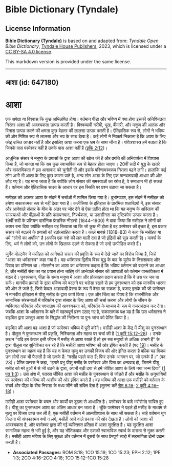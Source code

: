 # Bible Dictionary (Tyndale)

## License Information

**Bible Dictionary (Tyndale)** is based on and adapted from: _Tyndale Open Bible Dictionary_, [Tyndale House Publishers](https://tyndaleopenresources.com/), 2023, which is licensed under a [CC BY-SA 4.0 license](https://creativecommons.org/licenses/by-sa/4.0/legalcode.en).

This markdown version is provided under the same license.



--------------------------------

## आशा (id: 647180)

आशा
===

एक अपेक्षा या विश्वास कि कुछ अभिलषित होगा। वर्तमान पीड़ा और भविष्य में क्या होगा इसकी अनिश्चितता निरंतर आशा की आवश्यकता उत्पन्न करती है। विश्वव्यापी गरीबी, भूख, बीमारी, और मनुष्य की आतंक और विनाश उत्पन्न करने की क्षमता कुछ बेहतर की लालसा उत्पन्न करती है। ऐतिहासिक रूप से, लोगों ने भविष्य की ओर मिश्रित रूप से लालसा और भय के साथ देखा है। कई लोगों ने निष्कर्ष निकाला है कि आशा के लिए कोई उचित आधार नहीं है और इसलिए आशा करना एक भ्रम के साथ जीना है। पवित्रशास्त्र हमें बताता है कि जिनके पास परमेश्वर नहीं है उनके पास आशा नहीं है ([इफि 2:12](https://ref.ly/Eph2:12))।

आधुनिक संसार ने मनुष्य के प्रयासों के द्वारा आशा की खोज की है और प्रगति की अनिवार्यता में विश्वास किया है, जो मानता था कि सब कुछ स्वाभाविक रूप से बेहतर होता जाएगा। 20वीं सदी में युद्ध के खतरे और वास्तविकता ने इस आशावाद को चुनौती दी और इसके परिणामस्वरूप निराशा बढ़ने लगी। हालांकि कई लोग अभी भी आशा के लिए कुछ कारण पाते है, अन्य लोग आशा के लिए एक मानवतावादी आधार की ओर लौट गए है। यह माना जाता है कि क्योंकि लोग संसार की समस्याओं का स्रोत है, वे समाधान भी हो सकते हैं। वर्तमान और ऐतिहासिक साक्ष्य के आधार पर इस स्थिति पर प्रश्न उठाया जा सकता है।

मसीहत को अक्सर आशा के संदर्भ में चर्चाओं में शामिल किया गया है। दुर्भाग्यवश, इस संदर्भ में मसीहत को हमेशा सकारात्मक रूप से नहीं देखा गया है। कलीसिया के इतिहास के प्रारंभिक शताब्दियों में, इस संसार और आनेवाले संसार के बीच के अंतर पर जोर देने से ऐसा प्रतीत होता था कि यह मनुष्य के अस्तित्व की समस्याओं और पीड़ाओं के प्रति पलायनवाद, निरर्थकता, या उदासीनता का दृष्टिकोण उत्पन्न करता है। 19वीं सदी के प्रशियन दार्शनिक फ्रेडरिक नीटत्शे (1844–1900\) ने दावा किया कि मसीहत ने लोगों को कायर बना दिया क्योंकि मसीहत यह सिखाता था कि जो कुछ भी होता है वह परमेश्वर की इच्छा है, इस प्रकार संसार को बदलने के प्रयासों को हतोत्साहित करता है। कार्ल मार्क्स (1818–83\) ने कहा कि मसीहत या धर्म "लोगों का अफीम" है (अफीम एक नशे की लत वाली दवा है जो इंद्रियों को सुन्न करती है)। मार्क्स के लिए, धर्म ने लोगों को, उन लोगों के खिलाफ उठने से रोकता है जो उन्हें उत्पीड़ित करते हैं।

जुर्गेन मोल्टमैन ने मसीहत को आनेवाले संसार की प्रवृत्ति के रूप में देखे जाने का विरोध किया है, जिसे "आशा का धर्मशास्त्र" कहा गया है। यह धर्मशास्त्र द्वितीय विश्व युद्ध के बाद के यूरोप के निराशावाद और विषाद का परिणाम था। मोल्टमैन का आशा का धर्मशास्त्र कहता है कि भविष्य वर्तमान को बदलने का आधार है, और मसीही सेवा का यह प्रयास होना चाहिए की आनेवाले संसार की आशाओं को वर्तमान वास्तविकता में बदल दे। पुनरुत्थान, पीड़ा के समय मनुष्य में आशा और प्रोत्साहन प्रदान करता है कि वे उस पर जय पा सकें। मानवीय प्रयासों के द्वारा भविष्य को बदलने पर भरोसा रखने से हम पुनरुत्थान को एक मानवीय धारणा की ओर ले जाते है, जिसे केवल आशावादी प्रेरणा के रूप में देखा जा सकता है, बजाए इसके की जो परमेश्वर ने मानवीय इतिहास मे यीशु मसीह के द्वारा कार्य किया। एक और चिंता का विषय है कि राजनीतिक और सामाजिक संरचनाओं में परिवर्तन द्वारा संसार के लिए आशा की चर्चा करना और लोगों के जीवन के व्यक्तिगत परिवर्तन और पश्चाताप की आवश्यकता को, परिवर्तन के माध्यम के रूप मे नजरअंदाज कर देना। जबकि आशा के धर्मशास्त्र के बारे में महत्वपूर्ण प्रश्न उठाए गए है, सकारात्मक पक्ष यह है कि उस धर्मशास्त्र ने बाइबिल द्वारा प्रस्तुत आशा के सिद्धांत की निरीक्षण या पुनः जांच को प्रेरित किया है।

बाइबिल की आशा वह आशा है जो परमेश्वर भविष्य में पूरी करेंगे। मसीही आशा के केंद्र में यीशु का पुनरुत्थान है। पौलुस ने पुनरुत्थान की प्रकृति, निश्चितता और महत्व पर चर्चा की है ([1 कुरि 15:12–28](https://ref.ly/1Cor15:12-1Cor15:28)) । उनके कथन "यदि हम केवल इसी जीवन में मसीह से आशा रखते हैं तो हम सब मनुष्यों से अधिक अभागे हैं" के द्वारा पौलुस यह सुनिश्चित कर रहे है कि मसीही आशा भविष्य की ओर इंगित करती है (पद [19](https://ref.ly/1Cor15:19))। मसीह के पुनरुत्थान का महत्व यह है कि यह न केवल मृत्यु पर उनकी विजय की ओर इंगित करता है बल्कि यह विजय उन लोगों तक भी फैलती है जो उनके हैं: “मसीह पहले फल हैं; फिर उनके आगमन पर, जो उनके हैं।” (पद 23\)। प्रेरित पतरस ने कहा, “हमारे प्रभु यीशु मसीह के परमेश्वर और पिता का धन्यवाद हो, जिसने यीशु मसीह को मरे हुओं में से जी उठने के द्वारा, अपनी बड़ी दया से हमें जीवित आशा के लिये नया जन्म दिया” ([1 पत 1:3](https://ref.ly/1Pet1:3))। उस अंश में, पतरस जीवित आशा को मसीह के पुनरुत्थान से जोड़ते हैं और मसीह के अनुयायियों पर परमेश्वर की भविष्य की आशीष की ओर इंगित करते हैं। वह भविष्य की आशा एक मसीही को वर्तमान के संघर्ष और पीड़ा के बीच निराशा के मध्य जीने की शक्ति देता है (तुलना करें [रोम 8:18](https://ref.ly/Rom8:18); [2 कुरि 4:16–18](https://ref.ly/2Cor4:16-2Cor4:18))।

मसीही आशा परमेश्वर के वचन और कार्यों पर दृढ़ता से आधारित है। परमेश्वर के वादे भरोसेमंद साबित हुए है। यीशु का पुनरुत्थान आशा का अंतिम आधार बन जाता है। चूंकि परमेश्वर ने पहले ही मसीह के माध्यम से मृत्यु पर विजय प्राप्त कर ली है, एक मसीही वर्तमान में आत्मविश्वास के साथ जी सकता है। चाहे वर्तमान युग कितना भी अंधकारमय क्यों न लगे, मसीही आने वाले प्रकाश की ओर देखता है। लोगों को आशा की आवश्यकता है, और परमेश्वर द्वारा की गई व्यक्तिगत प्रतिज्ञा में आशा सुरक्षित है। यह सुरक्षित आशा सामाजिक महत्व से भरी हुई है, और यह भौतिकवाद और उसकी स्वाभाविक स्वार्थ के दासत्व से मुक्त करती है। मसीही आशा भविष्य के लिए सुरक्षा और वर्तमान में दूसरों के साथ प्रेमपूर्ण साझे में सहभागिता दोनो प्रदान करती है।

* **Associated Passages:** ROM 8:18; 1CO 15:19; 1CO 15:23; EPH 2:12; 1PE 1:3; 2CO 4:16–2CO 4:18; 1CO 15:12–1CO 15:28

